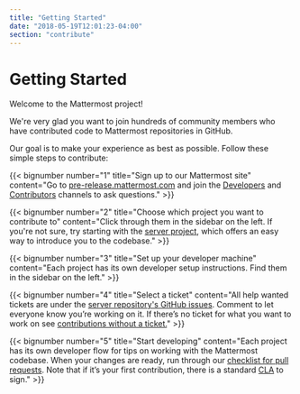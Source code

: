 ```yaml
---
title: "Getting Started"
date: "2018-05-19T12:01:23-04:00"
section: "contribute"
---
```


# Getting Started

Welcome to the Mattermost project!

We're very glad you want to join hundreds of community members who have contributed code to Mattermost repositories in GitHub.

Our goal is to make your experience as best as possible. Follow these simple steps to contribute:

{{< bignumber number="1" title="Sign up to our Mattermost site" content="Go to [pre-release.mattermost.com](https://pre-release.mattermost.com/signup_user_complete/?id=f1924a8db44ff3bb41c96424cdc20676) and join the [Developers](https://pre-release.mattermost.com/core/channels/developers) and [Contributors](https://pre-release.mattermost.com/core/channels/tickets) channels to ask questions." >}}


{{< bignumber number="2" title="Choose which project you want to contribute to" content="Click through them in the sidebar on the left. If you're not sure, try starting with the [server project](/contribute/server), which offers an easy way to introduce you to the codebase." >}}

{{< bignumber number="3" title="Set up your developer machine" content="Each project has its own developer setup instructions. Find them in the sidebar on the left." >}}

{{< bignumber number="4" title="Select a ticket" content="All help wanted tickets are under the [server repository's GitHub issues]((https://github.com/mattermost/mattermost-server/issues?q=is%3Aissue+is%3Aopen+label%3A%22Up+For+Grabs%22)). Comment to let everyone know you’re working on it. If there’s no ticket for what you want to work on see [contributions without a ticket.](/getting-started/contributions-without-ticket)" >}}

{{< bignumber number="5" title="Start developing" content="Each project has its own developer flow for tips on working with the Mattermost codebase. When your changes are ready, run through our [checklist for pull requests](/contribute/contribution-checklist). Note that if it’s your first contribution, there is a standard [CLA](https://www.mattermost.org/mattermost-contributor-agreement/) to sign." >}}
